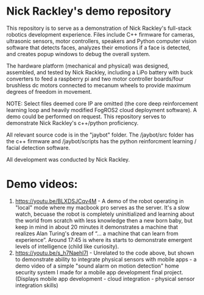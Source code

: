 # Nick Rackley's demo repository

This repository is to serve as a demonstration of Nick Rackley's full-stack robotics development experience. Files include C++ firmware for cameras, ultrasonic sensors, motor controllers, speakers and Python computer vision software that detects faces, analyzes their emotions if a face is detected, and creates popup windows to debug the overall system. 

The hardware platform (mechanical and physical) was designed, assembled, and tested by Nick Rackley, including a LiPo battery with buck converters to feed a raspberry pi and two motor controller boards/four brushless dc motors connected to mecanum wheels to provide maximum degrees of freedom in movement. 

NOTE: Select files deemed core IP are omitted (the core deep reinforcement learning loop and heavily modified FogROS2 cloud deployment software). A demo could be performed on request. This repository serves to demonstrate Nick Rackley's c++/python proficiency. 


All relevant source code is in the "jaybot" folder. The /jaybot/src folder has the c++ firmware and /jaybot/scripts has the python reinforcment learning / facial detection software.

All development was conducted by Nick Rackley. 

# Demo videos:

1. https://youtu.be/BLXDSJCqv4M - A demo of the robot operating in "local" mode where my macbook pro serves as the server. It's a slow watch, becuase the robot is completely uninitialized and learning about the world from scratch with less knowledge then a new born baby, but keep in mind in about 20 minutes it demonstrates a machine that realizes Alan Turing's dream of “... a machine that can learn from experience”. Around 17:45 is where its starts to demonstrate emergent levels of intelligence (child like curiosity). 
2.  https://youtu.be/s_h7Naehl7I - Unrelated to the code above, but shown to demonstrate ability to integrate physical sensors with mobile apps - a demo video of a simple "sound alarm on motion detection" home security system I made for a mobile app development final project. (Displays mobile app development - cloud integration - physical sensor integration skills)
